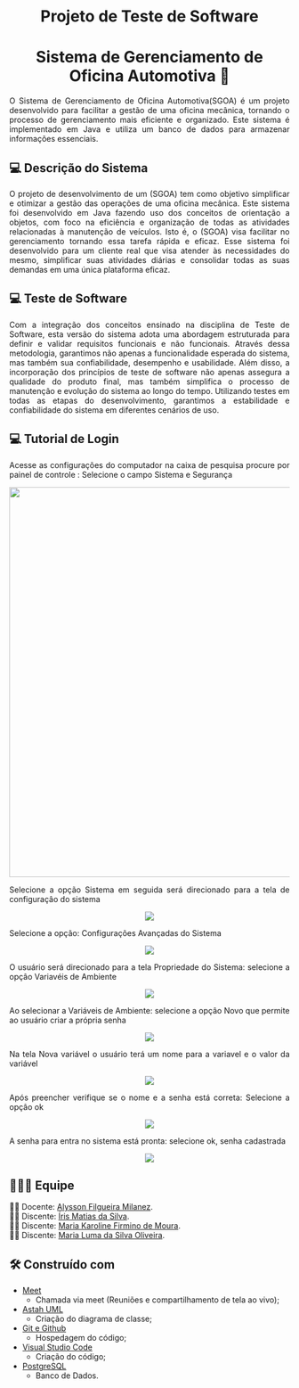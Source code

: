 <h1 align="center"> Projeto de Teste de Software </h1>
<h1 align="center">Sistema de Gerenciamento de Oficina Automotiva 🚗</h1>

   <p align="justify">   O Sistema de Gerenciamento de Oficina Automotiva(SGOA) é um projeto desenvolvido para facilitar a gestão de uma oficina mecânica, tornando o processo de gerenciamento mais eficiente e organizado. Este sistema é implementado em Java e utiliza um banco de dados para armazenar informações essenciais. </p>

   ## **:computer:** Descrição do Sistema 

  <p align="justify">  O projeto de desenvolvimento de um (SGOA) tem como objetivo simplificar e otimizar a gestão das operações de uma oficina mecânica. Este sistema foi desenvolvido em Java fazendo uso dos conceitos de orientação a objetos, com foco na eficiência e organização de todas as atividades relacionadas à manutenção de veículos. Isto é, o (SGOA) visa facilitar no gerenciamento tornando essa tarefa rápida e eficaz. Esse sistema foi desenvolvido para um cliente real que visa atender às necessidades do mesmo, simplificar suas atividades diárias e consolidar todas as suas demandas em uma única plataforma eficaz.
 </p>


## **:computer:** Teste de Software

   <p align="justify">   Com a integração dos conceitos ensinado na disciplina de Teste de Software, esta versão do sistema adota uma abordagem estruturada para definir e validar requisitos funcionais e não funcionais. Através dessa metodologia, garantimos não apenas a funcionalidade esperada do sistema, mas também sua confiabilidade, desempenho e usabilidade. Além disso, a incorporação dos princípios de teste de software não apenas assegura a qualidade do produto final, mas também simplifica o processo de manutenção e evolução do sistema ao longo do tempo. Utilizando testes em todas as etapas do desenvolvimento, garantimos a estabilidade e confiabilidade do sistema em diferentes cenários de uso. </p>

   
## **:computer:** Tutorial de Login
  <p align="justify">  Acesse as configurações do computador na caixa de pesquisa procure por painel de controle : 
  Selecione o campo Sistema e Segurança </p>
<div align="center">
<img src="https://github.com/Mkaroline/Banco-de-Dados/assets/112703319/c5005028-225f-488f-b25b-6d447d0d2725" width="700px" />
</div>

 <p align="justify">  Selecione a opção Sistema em seguida será direcionado para a tela de configuraçâo do sistema </p>
<div align="center">
<img src="https://github.com/Mkaroline/Banco-de-Dados/assets/112703319/bd7d660c-ff47-4c17-a6f4-9b66c9f1688e"50px" />
</div>

 <p align="justify">  Selecione a opção: Configurações Avançadas do Sistema  </p>
<div align="center">
<img src="https://github.com/Mkaroline/Banco-de-Dados/assets/112703319/5602d319-df6b-4d39-8690-0a14b5cfc8b7"50px" />
</div>

 <p align="justify"> O usuário será direcionado para a tela Propriedade do Sistema: selecione a
 opçâo Variavéis de Ambiente </p>
<div align="center">
<img src="https://github.com/Mkaroline/Banco-de-Dados/assets/112703319/d0dc09b9-f99c-45ed-8f36-9c980b1fe547"250px" />
</div>

  <p align="justify"> Ao selecionar a Variáveis de Ambiente: selecione a opçâo Novo que permite ao usuário criar a própria senha </p>
<div align="center">
<img src="https://github.com/Mkaroline/Banco-de-Dados/assets/112703319/5508a956-b917-4bbd-bfbd-8cfcc789ebfc"250px" />
</div>

  <p align="justify"> Na tela Nova variável o usuário terá um nome para a variavel e o valor da variável </p>
<div align="center">
<img src="https://github.com/Mkaroline/Banco-de-Dados/assets/112703319/ab30d2a6-f02f-4560-80a5-eb85550a5256"250px" />
</div>

  <p align="justify"> Após preencher verifique se o nome e a senha está correta: Selecione a opçâo ok </p>
<div align="center">
<img src="https://github.com/Mkaroline/Banco-de-Dados/assets/112703319/5f35c201-a897-46b1-9d5e-8eb950a0850e"250px" />
</div>

 <p align="justify"> A senha para entra no sistema está pronta: selecione ok, senha cadastrada </p>
<div align="center">
<img src="https://github.com/Mkaroline/Banco-de-Dados/assets/112703319/dcf339ff-d507-4c11-90f7-118fb4c580d9"250px" />
</div>



## :family_man_woman_girl: Equipe

:man_teacher: Docente: [Alysson Filgueira Milanez](https://github.com/alyssonfm).<br />
:woman_student: Discente: [Íris Matias da Silva](https://github.com/IrisMatiasdaSilva).<br />
:woman_student: Discente: [Maria Karoline Firmino de Moura](https://github.com/Mkaroline).<br />
:woman_student: Discente: [Maria Luma da Silva Oliveira](https://github.com/LumaOlli).<br />

## **:hammer_and_wrench:** Construído com
 *  [Meet](https://meet.google.com/)
    * Chamada via meet (Reuniões e compartilhamento de tela ao vivo);    
 *  [Astah UML](https://astah.net/downloads/)
    * Criação do diagrama de classe;
 *  [Git e Github](https://github.com/)
    * Hospedagem do código;
 *  [Visual Studio Code](https://code.visualstudio.com/)
    * Criação do código;
 * [PostgreSQL](https://www.postgresql.org/)
   * Banco de Dados.

    
